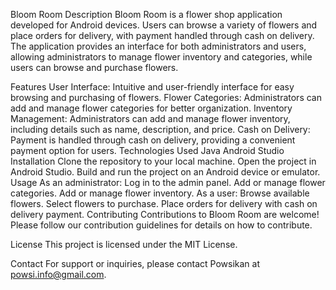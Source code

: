 Bloom Room
Description
Bloom Room is a flower shop application developed for Android devices. Users can browse a variety of flowers and place orders for delivery, with payment handled through cash on delivery. The application provides an interface for both administrators and users, allowing administrators to manage flower inventory and categories, while users can browse and purchase flowers.

Features
User Interface: Intuitive and user-friendly interface for easy browsing and purchasing of flowers.
Flower Categories: Administrators can add and manage flower categories for better organization.
Inventory Management: Administrators can add and manage flower inventory, including details such as name, description, and price.
Cash on Delivery: Payment is handled through cash on delivery, providing a convenient payment option for users.
Technologies Used
Java
Android Studio
Installation
Clone the repository to your local machine.
Open the project in Android Studio.
Build and run the project on an Android device or emulator.
Usage
As an administrator:
Log in to the admin panel.
Add or manage flower categories.
Add or manage flower inventory.
As a user:
Browse available flowers.
Select flowers to purchase.
Place orders for delivery with cash on delivery payment.
Contributing
Contributions to Bloom Room are welcome! Please follow our contribution guidelines for details on how to contribute.

License
This project is licensed under the MIT License.

Contact
For support or inquiries, please contact Powsikan at powsi.info@gmail.com.
